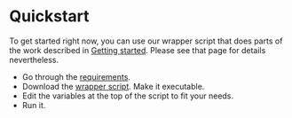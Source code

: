 # Quickstart

To get started right now, you can use our wrapper script that does parts of the work described in [Getting started](docs/getting_started.md). Please see that page for details nevertheless.

- Go through the [requirements](docs/requirements.md).
- Download the [wrapper script](helper/deploy-openDesk). Make it executable.
- Edit the variables at the top of the script to fit your needs.
- Run it.
